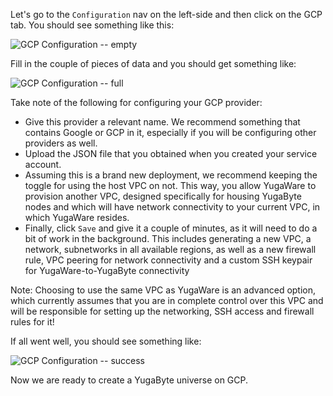Let's go to the `Configuration` nav on the left-side and then click on the GCP tab. You should see
something like this:

![GCP Configuration -- empty](/images/ee/gcp-setup/gcp-configure-empty.png)

Fill in the couple of pieces of data and you should get something like:

![GCP Configuration -- full](/images/ee/gcp-setup/gcp-configure-full.png)

Take note of the following for configuring your GCP provider:

- Give this provider a relevant name. We recommend something that contains Google or GCP in it,
especially if you will be configuring other providers as well.
- Upload the JSON file that you obtained when you created your service account.
- Assuming this is a brand new deployment, we recommend keeping the toggle for using the host VPC
on not. This way, you allow YugaWare to provision another VPC, designed specifically for housing
YugaByte nodes and which will have network connectivity to your current VPC, in which YugaWare
resides.
- Finally, click `Save` and give it a couple of minutes, as it will need to do a bit of work in
the background. This includes generating a new VPC, a network, subnetworks in all available
regions, as well as a new firewall rule, VPC peering for network connectivity and a custom SSH
keypair for YugaWare-to-YugaByte connectivity

Note: Choosing to use the same VPC as YugaWare is an advanced option, which currently assumes that
you are in complete control over this VPC and will be responsible for setting up the networking,
SSH access and firewall rules for it!

If all went well, you should see something like:

![GCP Configuration -- success](/images/ee/gcp-setup/gcp-configure-success.png)

Now we are ready to create a YugaByte universe on GCP.

